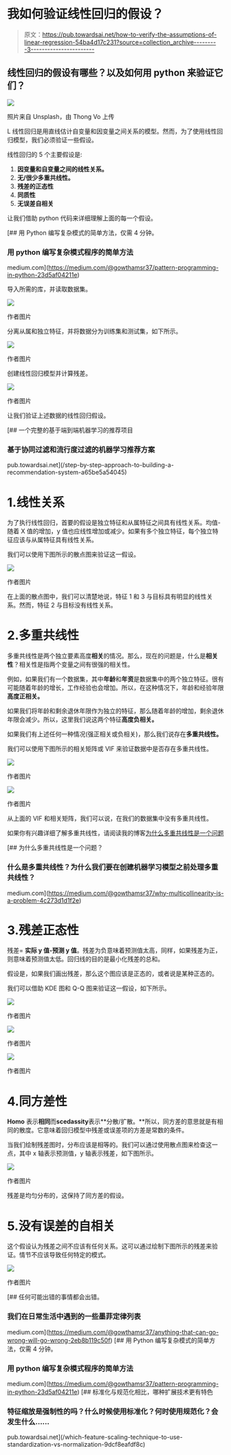 # 我如何验证线性回归的假设？

> 原文：<https://pub.towardsai.net/how-to-verify-the-assumptions-of-linear-regression-54ba4d17c231?source=collection_archive---------3----------------------->

## 线性回归的假设有哪些？以及如何用 python 来验证它们？

![](img/8e1c6228b051840b85884e3d15e575e9.png)

照片来自 Unsplash，由 Thong Vo 上传

L 线性回归是用直线估计自变量和因变量之间关系的模型。然而，为了使用线性回归模型，我们必须验证一些假设。

线性回归的 5 个主要假设是:

1.  **因变量和自变量之间的线性关系。**
2.  **无/很少多重共线性。**
3.  **残差的正态性**
4.  **同质性**
5.  **无误差自相关**

让我们借助 python 代码来详细理解上面的每一个假设。

[](https://medium.com/@gowthamsr37/pattern-programming-in-python-23d5af04211e) [## 用 Python 编写复杂模式的简单方法，仅需 4 分钟。

### 用 python 编写复杂模式程序的简单方法

medium.com](https://medium.com/@gowthamsr37/pattern-programming-in-python-23d5af04211e) 

导入所需的库，并读取数据集。

![](img/c744de582dec82b646c438058d40c51a.png)

作者图片

分离从属和独立特征，并将数据分为训练集和测试集，如下所示。

![](img/6de06b3a0aea3c49a70be230a9d7af69.png)

作者图片

创建线性回归模型并计算残差。

![](img/30e442ad5e81da4b2b3c9bf42f97f1e6.png)

作者图片

让我们验证上述数据的线性回归假设。

[](/step-by-step-approach-to-building-a-recommendation-system-a65be5a54045) [## 一个完整的基于端到端机器学习的推荐项目

### 基于协同过滤和流行度过滤的机器学习推荐方案

pub.towardsai.net](/step-by-step-approach-to-building-a-recommendation-system-a65be5a54045) 

# 1.线性关系

为了执行线性回归，首要的假设是独立特征和从属特征之间具有线性关系。均值-随着 X 值的增加，y 值也应线性增加或减少。如果有多个独立特征，每个独立特征应该与从属特征具有线性关系。

我们可以使用下图所示的散点图来验证这一假设。

![](img/1ce8afbdc85ff316ac54803dfa0f59d7.png)

作者图片

在上面的散点图中，我们可以清楚地说，特征 1 和 3 与目标具有明显的线性关系。然而，特征 2 与目标没有线性关系。

# 2.多重共线性

多重共线性是两个独立要素高度**相关**的情况。那么，现在的问题是，什么是**相关性**？相关性是指两个变量之间有很强的相关性。

例如，如果我们有一个数据集，其中**年龄**和**年资**是数据集中的两个独立特征。很有可能随着年龄的增长，工作经验也会增加。所以，在这种情况下，年龄和经验年限**高度正相关。**

如果我们将年龄和剩余退休年限作为独立的特征，那么随着年龄的增加，剩余退休年限会减少。所以，这里我们说这两个特征**高度负相关。**

如果我们有上述任何一种情况(强正相关或负相关)，那么我们说存在**多重共线性。**

我们可以使用下图所示的相关矩阵或 VIF 来验证数据中是否存在多重共线性。

![](img/726550568f7119cc5f1d080c870da8c3.png)

作者图片

![](img/d8fef0837652a3b58594087c6b969aa9.png)

作者图片

从上面的 VIF 和相关矩阵，我们可以说，在我们的数据集中没有多重共线性。

如果你有兴趣详细了解多重共线性，请阅读我的博客[为什么多重共线性是一个问题](https://medium.com/@gowthamsr37/why-multicollinearity-is-a-problem-4c273d1d1f2e)

[](https://medium.com/@gowthamsr37/why-multicollinearity-is-a-problem-4c273d1d1f2e) [## 为什么多重共线性是一个问题？

### 什么是多重共线性？为什么我们要在创建机器学习模型之前处理多重共线性？

medium.com](https://medium.com/@gowthamsr37/why-multicollinearity-is-a-problem-4c273d1d1f2e) 

# 3.残差正态性

残差= **实际 y 值-预测 y 值**。残差为负意味着预测值太高，同样，如果残差为正，则意味着预测值太低。回归线的目的是最小化残差的总和。

假设是，如果我们画出残差，那么这个图应该是正态的，或者说是某种正态的。

我们可以借助 KDE 图和 Q-Q 图来验证这一假设，如下所示。

![](img/f14334643058e92fb92c9864fcc3e06e.png)

作者图片

![](img/b284f23a863ce4be932721e0d85dbc74.png)

作者图片

![](img/bd179a35095a35215cc3c0db6e07a317.png)

作者图片

# 4.同方差性

**Homo** 表示**相同**而**scedassity**表示**分散/扩散。**所以，同方差的意思就是有相同的散度。它意味着回归模型中残差或误差项的方差是常数的条件。

当我们绘制残差图时，分布应该是相等的。我们可以通过使用散点图来检查这一点，其中 x 轴表示预测值，y 轴表示残差，如下图所示。

![](img/b1cfda108a5c320605746cdf4b6524c3.png)

作者图片

残差是均匀分布的，这保持了同方差的假设。

# 5.没有误差的自相关

这个假设认为残差之间不应该有任何关系。这可以通过绘制下图所示的残差来验证。情节不应该导致任何特定的模式。

![](img/2e9f67de2ea7f0a66257de6e3c446278.png)

作者图片

[](https://medium.com/@gowthamsr37/anything-that-can-go-wrong-will-go-wrong-2eb8b119c50f) [## 任何可能出错的事情都会出错。

### 我们在日常生活中遇到的一些墨菲定律列表

medium.com](https://medium.com/@gowthamsr37/anything-that-can-go-wrong-will-go-wrong-2eb8b119c50f) [](https://medium.com/@gowthamsr37/pattern-programming-in-python-23d5af04211e) [## 用 Python 编写复杂模式的简单方法，仅需 4 分钟。

### 用 python 编写复杂模式程序的简单方法

medium.com](https://medium.com/@gowthamsr37/pattern-programming-in-python-23d5af04211e) [](/which-feature-scaling-technique-to-use-standardization-vs-normalization-9dcf8eafdf8c) [## 标准化与规范化相比，哪种扩展技术更有特色

### 特征缩放是强制性的吗？什么时候使用标准化？何时使用规范化？会发生什么……

pub.towardsai.net](/which-feature-scaling-technique-to-use-standardization-vs-normalization-9dcf8eafdf8c)